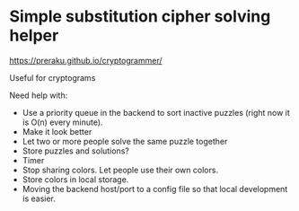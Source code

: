 # Simple substitution cipher solving helper

https://preraku.github.io/cryptogrammer/

Useful for cryptograms

Need help with:
- Use a priority queue in the backend to sort inactive puzzles (right now it is O(n) every minute).
- Make it look better
- Let two or more people solve the same puzzle together
- Store puzzles and solutions?
- Timer
- Stop sharing colors. Let people use their own colors.
- Store colors in local storage.
- Moving the backend host/port to a config file so that local development is easier.